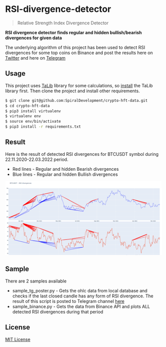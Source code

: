 # RSI-divergence-detector
> Relative Strength Index Divergence Detector

**RSI divergence detector finds regular and hidden bullish/bearish divergences for given data**

The underlying algorithm of this project has been used to detect RSI divergences for some top coins on Binance and post the results here on [Twitter](https://twitter.com/rsindicator) and here on [Telegram](https://t.me/relative_strength_index)

## Usage

This project uses [TaLib](https://github.com/mrjbq7/ta-lib) library for some calculations, so [install](https://github.com/mrjbq7/ta-lib#installation) the TaLib library first.
Then clone the project and install other requirements.

```bash
$ git clone git@github.com:SpiralDevelopment/crypto-hft-data.git
$ cd crypto-hft-data
$ pip3 install virtualenv
$ virtualenv env
$ source env/bin/activate
$ pip3 install -r requirements.txt
```

## Result

Here is the result of detected RSI divergences for BTCUSDT symbol during 22.11.2020-22.03.2022 period. 

- Red lines - Regular and hidden Bearish divergences 
- Blue lines - Regular and hidden Bullish divergences

<p align="center"><img src="./btcusdt_divergences.PNG"></p>

## Sample

There are 2 samples available
- sample_tg_poster.py - Gets the ohlc data from local database and checks if the last closed candle has any form of RSI divergence. 
  The result of this script is posted to Telegram channel [here](https://t.me/relative_strength_index)
- sample_binance.py - Gets the data from Binance API and plots ALL detected RSI divergences during that period

## License
[MIT License](https://github.com/SpiralDevelopment/RSI-divergence-detector/blob/main/LICENSE)
